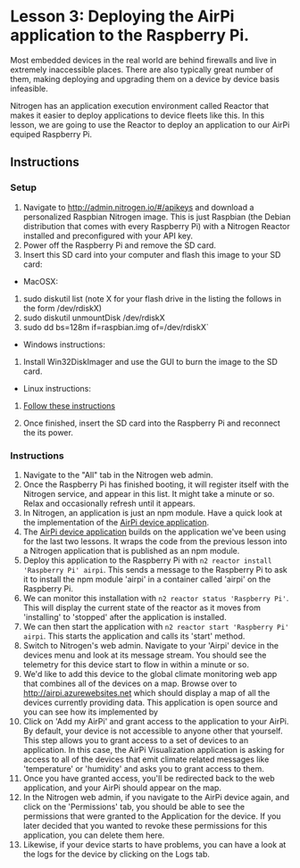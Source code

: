# Lesson 3: Deploying the AirPi application to the Raspberry Pi.

Most embedded devices in the real world are behind firewalls and live in extremely inaccessible places. There are also typically great number of them, making deploying and upgrading them on a device by device basis infeasible. 

Nitrogen has an application execution environment called Reactor that makes it easier to deploy applications to device fleets like this. In this lesson, we are going to use the Reactor to deploy an application to our AirPi equiped Raspberry Pi.

## Instructions

### Setup

1. Navigate to http://admin.nitrogen.io/#/apikeys and download a personalized Raspbian Nitrogen image. This is just Raspbian (the Debian distribution that comes with every Raspberry Pi) with a Nitrogen Reactor installed and preconfigured with your API key.
2. Power off the Raspberry Pi and remove the SD card.
3. Insert this SD card into your computer and flash this image to your SD card:

  * MacOSX: 
  1. sudo diskutil list (note X for your flash drive in the listing the follows in the form /dev/rdiskX)
  2. sudo diskutil unmountDisk /dev/rdiskX 
  3. sudo dd bs=128m if=raspbian.img of=/dev/rdiskX`

  * Windows instructions:
  1. Install Win32DiskImager and use the GUI to burn the image to the SD card.

  * Linux instructions:
  1. [Follow these instructions](http://xmodulo.com/2013/11/write-raspberry-pi-image-sd-card.html)

4. Once finished, insert the SD card into the Raspberry Pi and reconnect the its power.

### Instructions

1. Navigate to the "All" tab in the Nitrogen web admin.
2. Once the Raspberry Pi has finished booting, it will register itself with the Nitrogen service, and appear in this list.  It might take a minute or so. Relax and occasionally refresh until it appears.
3. In Nitrogen, an application is just an npm module.  Have a quick look at the implementation of the [AirPi device application](http://github.com/nitrogenjs/apps/device/airpi).
4. The [AirPi device application](https://github.com/nitrogenjs/apps/tree/master/device/fswebcam) builds on the application we've been using for the last two lessons. It wraps the code from the previous lesson into a Nitrogen application that is published as an npm module.
5. Deploy this application to the Raspberry Pi with `n2 reactor install 'Raspberry Pi' airpi`. This sends a message to the Raspberry Pi to ask it to install the npm module 'airpi' in a container called 'airpi' on the Raspberry Pi.
6. We can monitor this installation with `n2 reactor status 'Raspberry Pi'`. This will display the current state of the reactor as it moves from 'installing' to 'stopped' after the application is installed.
7. We can then start the application with `n2 reactor start 'Raspberry Pi' airpi`. This starts the application and calls its 'start' method.
8. Switch to Nitrogen's web admin. Navigate to your 'Airpi' device in the devices menu and look at its message stream. You should see the telemetry for this device start to flow in within a minute or so.
9. We'd like to add this device to the global climate monitoring web app that combines all of the devices on a map. Browse over to http://airpi.azurewebsites.net which should display a map of all the devices currently providing data. This application is open source and you can see how its implemented by 
10. Click on 'Add my AirPi' and grant access to the application to your AirPi. By default, your device is not accessible to anyone other that yourself. This step allows you to grant access to a set of devices to an application. In this case, the AirPi Visualization application is asking for access to all of the devices that emit climate related messages like 'temperature' or 'humidity' and asks you to grant access to them.
11. Once you have granted access, you'll be redirected back to the web application, and your AirPi should appear on the map.
12. In the Nitrogen web admin, if you navigate to the AirPi device again, and click on the 'Permissions' tab, you should be able to see the permissions that were granted to the Application for the device. If you later decided that you wanted to revoke these permissions for this application, you can delete them here.
13. Likewise, if your device starts to have problems, you can have a look at the logs for the device by clicking on the Logs tab.